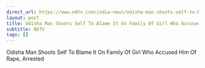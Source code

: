 ```yaml
---
direct_url: https://www.ndtv.com/india-news/odisha-man-shoots-self-to-blame-it-on-family-of-girl-who-accused-him-of-rape-arrested-8217389#publisher=newsstand
layout: post
title: Odisha Man Shoots Self To Blame It On Family Of Girl Who Accused Him Of Rape, Arrested
subtitle: NDTV
tags: []
---
```


Odisha Man Shoots Self To Blame It On Family Of Girl Who Accused Him Of Rape, Arrested
